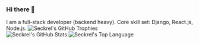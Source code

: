 ### Hi there 👋
I am a full-stack developer (backend heavy). Core skill set: Django, React.js, Node.js.
<img src="https://github-profile-trophy.vercel.app/?username=Seckrel&row=4&column=4&theme=oldie&margin-w=8&margin-h=3&rank=-C,-UNKNOWN,-?" alt="Seckrel's GitHub Trophies"/><br />
<img src="https://github-readme-stats.vercel.app/api?username=Seckrel&count_private=true&show_icons=true&theme=nord&hide=stars,issues,contribs&show=prs_merged,prs_merged_percentage&hide_rank=true&show_all_commits=true" alt="Seckrel's GitHub Stats"/>
<img src="https://github-readme-stats.vercel.app/api/top-langs/?username=Seckrel&langs_count=5&theme=nord&layout=compact&size_weight=0.5&count_weight=0.5&hide=jupyter%20notebook,less" alt="Seckrel's Top Language"/>
